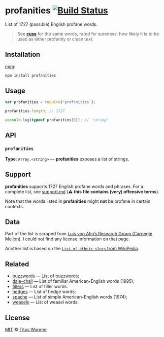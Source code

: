 # profanities [![Build Status][travis-badge]][travis]

List of 1727 (possible) English profane words.

> See [**cuss**][cuss] for the same words, rated for sureness: how
> likely it is to be used as either profanity or clean text.

## Installation

[npm][]:

```bash
npm install profanities
```

## Usage

```js
var profanities = require('profanities');

profanities.length; // 1727

console.log(typeof profanities[0]); // 'string'
```

## API

### `profanities`

**Type**: `Array.<string>` — **profanities** exposes a list of strings.

## Support

**profanities** supports 1727 English profane words and phrases.
For a complete list, see [support.md][support] (:warning: **this file
contains (very) offensive terms**).

Note that the words listed in **profanities** might **not** be profane
in certain contexts.

## Data

Part of the list is scraped from [Luis von Ahn’s Research Group (Carnegie
Mellon)][luis-von-ahn].  I could not find
any license information on that page.

Another list is based on the [`List of ethnic slurs` from
WikiPedia][racial-slurs].

## Related

*   [buzzwords](https://github.com/wooorm/buzzwords)
    — List of buzzwords;
*   [dale-chall](https://github.com/wooorm/dale-chall)
    — List of familiar American-English words (1995);
*   [fillers](https://github.com/wooorm/fillers)
    — List of filler words.
*   [hedges](https://github.com/wooorm/hedges)
    — List of hedge words;
*   [spache](https://github.com/wooorm/spache)
    — List of simple American-English words (1974);
*   [weasels](https://github.com/wooorm/profanities)
    — List of weasel words.

## License

[MIT][license] © [Titus Wormer][author]

<!-- Definitions -->

[travis-badge]: https://img.shields.io/travis/wooorm/profanities.svg

[travis]: https://travis-ci.org/wooorm/profanities

[npm]: https://docs.npmjs.com/cli/install

[license]: LICENSE

[support]: support.md

[author]: http://wooorm.com

[luis-von-ahn]: http://www.cs.cmu.edu/~biglou/resources/

[racial-slurs]: https://en.wikipedia.org/wiki/List_of_ethnic_slurs

[cuss]: https://github.com/wooorm/cuss
